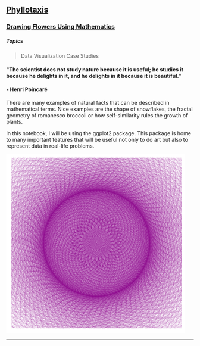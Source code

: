 ## [Phyllotaxis](https://github.com/AminAlAit/phyllotaxis)

### [Drawing Flowers Using Mathematics](https://github.com/AminAlAit/phyllotaxis)

##### Topics
> Data Visualization
> Case Studies

#### "The scientist does not study nature because it is useful; he studies it because he delights in it, and he delights in it because it is beautiful." 
#### - Henri Poincaré

There are many examples of natural facts that can be described in mathematical terms. Nice examples are the shape of snowflakes, the fractal geometry of romanesco broccoli or how self-similarity rules the growth of plants.

In this notebook, I will be using the ggplot2 package. This package is home to many important features that will be useful not only to do art but also to represent data in real-life problems.

![](/images/index.png)
***
